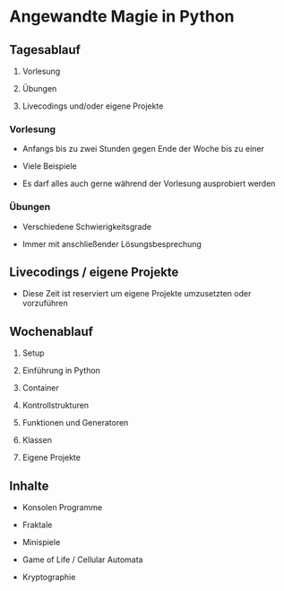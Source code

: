 # Angewandte Magie in Python

## Tagesablauf

1. Vorlesung

2. Übungen

3. Livecodings und/oder eigene Projekte

### Vorlesung

- Anfangs bis zu zwei Stunden gegen Ende der Woche bis zu einer

- Viele Beispiele

- Es darf alles auch gerne während der Vorlesung ausprobiert werden

### Übungen

- Verschiedene Schwierigkeitsgrade

- Immer mit anschließender Lösungsbesprechung

## Livecodings / eigene Projekte

- Diese Zeit ist reserviert um eigene Projekte umzusetzten oder vorzuführen

## Wochenablauf

1. Setup

2. Einführung in Python

3. Container

4. Kontrollstrukturen

5. Funktionen und Generatoren

6. Klassen

7. Eigene Projekte

## Inhalte

- Konsolen Programme

- Fraktale

- Minispiele

- Game of Life / Cellular Automata

- Kryptographie


